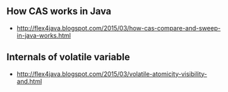 ## How CAS works in Java
* http://flex4java.blogspot.com/2015/03/how-cas-compare-and-sweep-in-java-works.html

## Internals of volatile variable
* http://flex4java.blogspot.com/2015/03/volatile-atomicity-visibility-and.html
